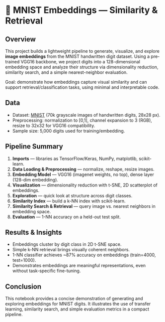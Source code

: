 # 📓 MNIST Embeddings — Similarity & Retrieval

## Overview
This project builds a lightweight pipeline to generate, visualize, and explore **image embeddings** from the MNIST handwritten digit dataset. Using a pre-trained VGG16 backbone, we project digits into a 128-dimensional embedding space and analyze their structure via dimensionality reduction, similarity search, and a simple nearest-neighbor evaluation.

Goal: demonstrate how embeddings capture visual similarity and can support retrieval/classification tasks, using minimal and interpretable code.

## Data
- Dataset: [MNIST](http://yann.lecun.com/exdb/mnist/) (70k grayscale images of handwritten digits, 28x28 px).  
- Preprocessing: normalization to [0,1], channel expansion to 3 (RGB), resize to 32x32 for VGG16 compatibility.  
- Sample size: 5,000 digits used for training/embedding.

## Pipeline Summary
1. **Imports** — libraries as TensorFlow/Keras, NumPy, matplotlib, scikit-learn.  
2. **Data Loading & Preprocessing** — normalize, reshape, resize images.  
3. **Embedding Model** — VGG16 (imagenet weights, no top), dense layer (128-dim embedding).  
4. **Visualization** — dimensionality reduction with t-SNE, 2D scatterplot of embeddings.  
5. **Exploration** — quick look at structure across digit classes.  
6. **Similarity Index** — build a k-NN index with scikit-learn.  
7. **Similarity Search & Retrieval** — query image vs. nearest neighbors in embedding space.  
8. **Evaluation** — 1-NN accuracy on a held-out test split.

## Results & Insights
- Embeddings cluster by digit class in 2D t-SNE space.  
- Simple k-NN retrieval brings visually coherent neighbors.  
- 1-NN classifier achieves ~87% accuracy on embeddings (train=4000, test=1000).  
- Demonstrates embeddings are meaningful representations, even without task-specific fine-tuning.

## Conclusion
This notebook provides a concise demonstration of generating and exploring embeddings for MNIST digits. It illustrates the use of transfer learning, similarity search, and simple evaluation metrics in a compact pipeline.
